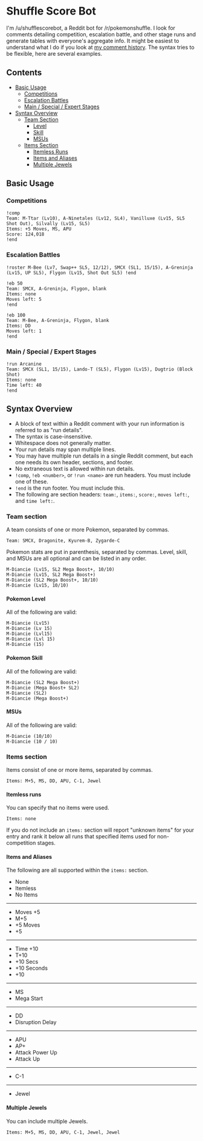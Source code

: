 # Shuffle Score Bot
I'm /u/shufflescorebot, a Reddit bot for /r/pokemonshuffle. I look for comments detailing competition, escalation battle, and other stage runs and generate tables with everyone's aggregate info. It might be easiest to understand what I do if you look at [my comment history](https://www.reddit.com/user/shufflescorebot/comments/). The syntax tries to be flexible, here are several examples.

## Contents
* [Basic Usage](#basic-usage)
  * [Competitions](#competitions)
  * [Escalation Battles](#escalation-battles)
  * [Main / Special / Expert Stages](#main--special--expert-stages)
* [Syntax Overview](#syntax-overview)
  * [Team Section](#team-section)
    * [Level](#pokemon-level)
    * [Skill](#pokemon-skill)
    * [MSUs](#msus)
  * [Items Section](#items-section)
    * [Itemless Runs](#itemless-runs)
    * [Items and Aliases](#items-and-aliases)
    * [Multiple Jewels](#multiple-jewels)

## Basic Usage

### Competitions
```
!comp  
Team: M-Ttar (Lv10), A-Ninetales (Lv12, SL4), Vanilluxe (Lv15, SL5 Shot Out), Silvally (Lv15, SL5)  
Items: +5 Moves, MS, APU  
Score: 124,018  
!end  
```

### Escalation Battles
```
!roster M-Bee (Lv7, Swap++ SL5, 12/12), SMCX (SL1, 15/15), A-Greninja (Lv15, UP SL5), Flygon (Lv15, Shot Out SL5) !end

!eb 50  
Team: SMCX, A-Greninja, Flygon, blank  
Items: none  
Moves left: 5  
!end  

!eb 100  
Team: M-Bee, A-Greninja, Flygon, blank  
Items: DD  
Moves left: 1  
!end  
```

### Main / Special / Expert Stages
```
!run Arcanine  
Team: SMCX (SL1, 15/15), Lando-T (SL5), Flygon (Lv15), Dugtrio (Block Shot)  
Items: none  
Time left: 40  
!end  
```

## Syntax Overview
* A block of text within a Reddit comment with your run information is referred to as "run details".
* The syntax is case-insensitive.
* Whitespace does not generally matter.
* Your run details may span multiple lines.
* You may have multiple run details in a single Reddit comment, but each one needs its own header, sections, and footer.
* No extraneous text is allowed within run details.
* `!comp`, `!eb <number>`, or `!run <name>` are run headers. You must include one of these.
* `!end` is the run footer. You must include this.
* The following are section headers: `team:`, `items:`, `score:`, `moves left:`, and `time left:`.

### Team section
A team consists of one or more Pokemon, separated by commas.
```
Team: SMCX, Dragonite, Kyurem-B, Zygarde-C
```

Pokemon stats are put in parenthesis, separated by commas. Level, skill, and MSUs are all optional and can be listed in any order.
```
M-Diancie (Lv15, SL2 Mega Boost+, 10/10)
M-Diancie (Lv15, SL2 Mega Boost+)
M-Diancie (SL2 Mega Boost+, 10/10)
M-Diancie (Lv15, 10/10)
```

#### Pokemon Level
All of the following are valid:
```
M-Diancie (Lv15)
M-Diancie (Lv 15)
M-Diancie (Lvl15)
M-Diancie (Lvl 15)
M-Diancie (15)
```

#### Pokemon Skill
All of the following are valid:
```
M-Diancie (SL2 Mega Boost+)
M-Diancie (Mega Boost+ SL2)
M-Diancie (SL2)
M-Diancie (Mega Boost+)
```

#### MSUs
All of the following are valid:
```
M-Diancie (10/10)
M-Diancie (10 / 10)
```

### Items section
Items consist of one or more items, separated by commas.
```
Items: M+5, MS, DD, APU, C-1, Jewel
```

#### Itemless runs
You can specify that no items were used.
```
Items: none
```

If you do not include an `items:` section will report "unknown items" for your entry and rank it below all runs that specified items used for non-competition stages.

#### Items and Aliases
The following are all supported within the `items:` section.

* None
* Itemless
* No Items

---

* Moves +5
* M+5
* +5 Moves
* +5

---

* Time +10
* T+10
* +10 Secs
* +10 Seconds
* +10

---

* MS
* Mega Start

---

* DD
* Disruption Delay

---

* APU
* AP+
* Attack Power Up
* Attack Up

---

* C-1

---

* Jewel

#### Multiple Jewels
You can include multiple Jewels.
```
Items: M+5, MS, DD, APU, C-1, Jewel, Jewel
```
